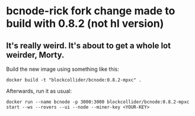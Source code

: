# bcnode-rick fork change made to build with 0.8.2 (not hl version)
## It's really weird. It's about to get a whole lot weirder, Morty.
Build the new image using something like this:

```
docker build -t "blockcollider/bcnode:0.8.2-mpxc" .
```

Afterwards, run it as usual:

```
docker run --name bcnode -p 3000:3000 blockcollider/bcnode:0.8.2-mpxc start --ws --rovers --ui --node --miner-key <YOUR-KEY>
```
